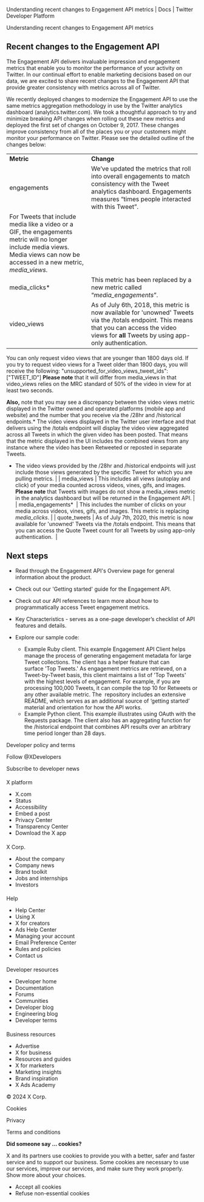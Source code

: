 



Understanding recent changes to Engagement API metrics | Docs | Twitter Developer Platform 





































































































Understanding recent changes to Engagement API metrics



Recent changes to the Engagement API
------------------------------------


The Engagement API delivers invaluable impression and engagement metrics that enable you to monitor the performance of your activity on Twitter. In our continual effort to enable marketing decisions based on our data, we are excited to share recent changes to the Engagement API that provide greater consistency with metrics across all of Twitter.  


We recently deployed changes to modernize the Engagement API to use the same metrics aggregation methodology in use by the Twitter analytics dashboard (analytics.twitter.com). We took a thoughtful approach to try and minimize breaking API changes when rolling out these new metrics and deployed the first set of changes on October 9, 2017. These changes improve consistency from all of the places you or your customers might monitor your performance on Twitter. Please see the detailed outline of the changes below:




|  |  |
| --- | --- |
| **Metric** | **Change** |
| engagements | We’ve updated the metrics that roll into overall engagements to match consistency with the Tweet analytics dashboard. Engagements measures “times people interacted with this Tweet”.
For Tweets that include media like a video or a GIF, the engagements metric will no longer include media views. Media views can now be accessed in a new metric, *media\_views*. |
| media\_clicks\* | This metric has been replaced by a new metric called “*media\_engagements*”. |
| video\_views | As of July 6th, 2018, this metric is now available for 'unowned' Tweets via the /totals endpoint. This means that you can access the video views for **all** Tweets by using app-only authentication. 
You can only request video views that are younger than 1800 days old. If you try to request video views for a Tweet older than 1800 days, you will receive the following:
"unsupported\_for\_video\_views\_tweet\_ids": ["TWEET\_ID"]
**Please note** that it will differ from media\_views in that video\_views relies on the MRC standard of 50% of the video in view for at least two seconds.

**Also,** note that you may see a discrepancy between the video views metric displayed in the Twitter owned and operated platforms (mobile app and website) and the number that you receive via the /28hr and /historical endpoints.* The video views displayed in the Twitter user interface and that delivers using the /totals endpoint will display the video view aggregated across all Tweets in which the given video has been posted. That means that the metric displayed in the UI includes the combined views from any instance where the video has been Retweeted or reposted in separate Tweets.
* The video views provided by the /28hr and /historical endpoints will just include those views generated by the specific Tweet for which you are pulling metrics.
 |
| media\_views | This includes all views (autoplay and click) of your media counted across videos, vines, gifs, and images.
**Please note** that Tweets with images do not show a media\_views metric in the analytics dashboard but will be returned in the Engagement API. |
| media\_engagements\*  | This includes the number of clicks on your media across videos, vines, gifs, and images. This metric is replacing *media\_clicks*. |
| quote\_tweets | As of July 7th, 2020, this metric is now available for 'unowned' Tweets via the /totals endpoint. This means that you can access the Quote Tweet count for all Tweets by using app-only authentication.  |



Next steps
----------


* Read through the Engagement API's Overview page for general information about the product.
* Check out our 'Getting started' guide for the Engagement API.
* Check out our API references to learn more about how to programmatically access Tweet engagement metrics.
* Key Characteristics - serves as a one-page developer’s checklist of API features and details.
* Explore our sample code:  

	+ Example Ruby client. This example Engagement API Client helps manage the process of generating engagement metadata for large Tweet collections. The client has a helper feature that can surface 'Top Tweets.' As engagement metrics are retrieved, on a Tweet-by-Tweet basis, this client maintains a list of 'Top Tweets' with the highest levels of engagement. For example, if you are processing 100,000 Tweets, it can compile the top 10 for Retweets or any other available metric. The  repository includes an extensive README, which serves as an additional source of ‘getting started’ material and orientation for how the API works.
	+ Example Python client. This example illustrates using OAuth with the Requests package. The client also has an aggregating function for the /historical endpoint that combines API results over an arbitrary time period longer than 28 days.



















Developer policy and terms


Follow @XDevelopers


Subscribe to developer news












#### 
 X platform


* X.com
* Status
* Accessibility
* Embed a post
* Privacy Center
* Transparency Center
* Download the X app




#### 
 X Corp.


* About the company
* Company news
* Brand toolkit
* Jobs and internships
* Investors




#### 
 Help


* Help Center
* Using X
* X for creators
* Ads Help Center
* Managing your account
* Email Preference Center
* Rules and policies
* Contact us




#### 
 Developer resources


* Developer home
* Documentation
* Forums
* Communities
* Developer blog
* Engineering blog
* Developer terms




#### 
 Business resources


* Advertise
* X for business
* Resources and guides
* X for marketers
* Marketing insights
* Brand inspiration
* X Ads Academy









 © 2024 X Corp.
 


Cookies


Privacy


Terms and conditions






















**Did someone say … cookies?**  
  


 X and its partners use cookies to provide you with a better, safer and
 faster service and to support our business. Some cookies are necessary to use
 our services, improve our services, and make sure they work properly.
 Show more about your choices.


 




* Accept all cookies
* Refuse non-essential cookies
















